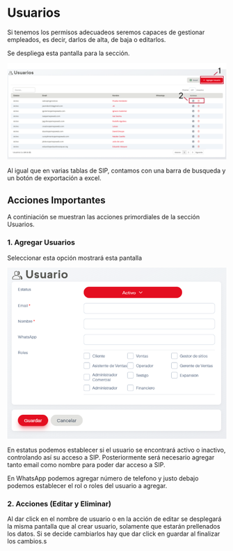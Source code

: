 <style>
.md-footer__link--next{
    display: none !important; 
} 
</style>

# Usuarios

Si tenemos los permisos adecuadeos seremos capaces de gestionar empleados, es decir, darlos de alta, de baja o editarlos.

Se despliega esta pantalla para la sección.

![usuariosEnum](../assets/usuariosEnum.png)

Al igual que en varias tablas de SIP, contamos con una barra de busqueda y un botón de exportación a excel.

## Acciones Importantes

A continiación se muestran las acciones primordiales de la sección Usuarios.

### 1. Agregar Usuarios

Seleccionar esta opción mostrará esta pantalla

![crearUsuario](../assets/crearUsuario.png)

En estatus podemos establecer si el usuario se encontrará activo o inactivo, controlando así su acceso a SIP. Posteriormente será necesario agregar tanto email como nombre para poder dar acceso a SIP. 

En WhatsApp podemos agregar número de telefono y justo debajo podemos establecer el rol o roles del usuario a agregar.

### 2. Acciones (Editar y Eliminar)

Al dar click en el nombre de usuario o en la acción de editar se desplegará la misma pantalla que al crear usuario, solamente que estarán prellenados los datos. Si se decide cambiarlos hay que dar click en guardar al finalizar los cambios.s

